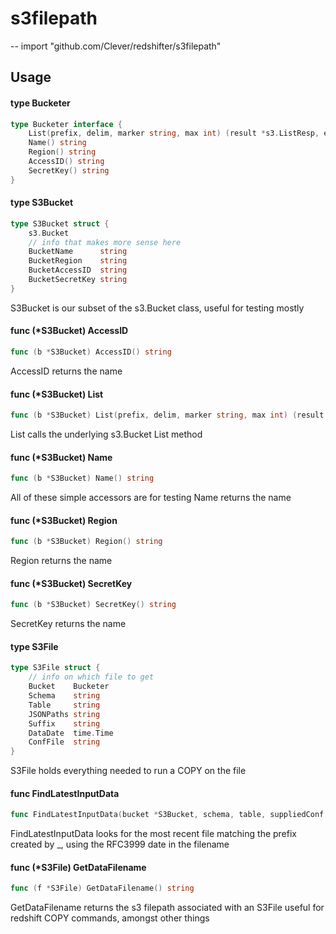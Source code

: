 # s3filepath
--
    import "github.com/Clever/redshifter/s3filepath"


## Usage

#### type Bucketer

```go
type Bucketer interface {
	List(prefix, delim, marker string, max int) (result *s3.ListResp, err error)
	Name() string
	Region() string
	AccessID() string
	SecretKey() string
}
```


#### type S3Bucket

```go
type S3Bucket struct {
	s3.Bucket
	// info that makes more sense here
	BucketName      string
	BucketRegion    string
	BucketAccessID  string
	BucketSecretKey string
}
```

S3Bucket is our subset of the s3.Bucket class, useful for testing mostly

#### func (*S3Bucket) AccessID

```go
func (b *S3Bucket) AccessID() string
```
AccessID returns the name

#### func (*S3Bucket) List

```go
func (b *S3Bucket) List(prefix, delim, marker string, max int) (result *s3.ListResp, err error)
```
List calls the underlying s3.Bucket List method

#### func (*S3Bucket) Name

```go
func (b *S3Bucket) Name() string
```
All of these simple accessors are for testing Name returns the name

#### func (*S3Bucket) Region

```go
func (b *S3Bucket) Region() string
```
Region returns the name

#### func (*S3Bucket) SecretKey

```go
func (b *S3Bucket) SecretKey() string
```
SecretKey returns the name

#### type S3File

```go
type S3File struct {
	// info on which file to get
	Bucket    Bucketer
	Schema    string
	Table     string
	JSONPaths string
	Suffix    string
	DataDate  time.Time
	ConfFile  string
}
```

S3File holds everything needed to run a COPY on the file

#### func  FindLatestInputData

```go
func FindLatestInputData(bucket *S3Bucket, schema, table, suppliedConf string, targetDate *time.Time) (S3File, error)
```
FindLatestInputData looks for the most recent file matching the prefix created
by <schema>_<table>, using the RFC3999 date in the filename

#### func (*S3File) GetDataFilename

```go
func (f *S3File) GetDataFilename() string
```
GetDataFilename returns the s3 filepath associated with an S3File useful for
redshift COPY commands, amongst other things
